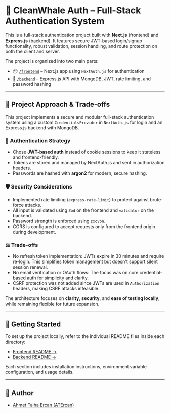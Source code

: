 # 🐳 CleanWhale Auth – Full-Stack Authentication System

This is a full-stack authentication project built with **Next.js** (frontend) and **Express.js** (backend). It features secure JWT-based login/signup functionality, robust validation, session handling, and route protection on both the client and server.

The project is organized into two main parts:

- 📦 [`/frontend`](./frontend) – Next.js app using `NextAuth.js` for authentication
- 🔧 [`/backend`](./backend) – Express.js API with MongoDB, JWT, rate limiting, and password hashing

---

## 🧠 Project Approach & Trade-offs

This project implements a secure and modular full-stack authentication system using a custom `CredentialsProvider` in `NextAuth.js` for login and an Express.js backend with MongoDB.

### 🔐 Authentication Strategy

- Chose **JWT-based auth** instead of cookie sessions to keep it stateless and frontend-friendly.
- Tokens are stored and managed by NextAuth.js and sent in authorization headers.
- Passwords are hashed with **argon2** for modern, secure hashing.

### 🛡️ Security Considerations

- Implemented rate limiting (`express-rate-limit`) to protect against brute-force attacks.
- All input is validated using `Zod` on the frontend and `validator` on the backend.
- Password strength is enforced using `zxcvbn`.
- CORS is configured to accept requests only from the frontend origin during development.

### ⚖️ Trade-offs

- No refresh token implementation: JWTs expire in 30 minutes and require re-login. This simplifies token management but doesn't support silent session renewal.
- No email verification or OAuth flows: The focus was on core credential-based auth for simplicity and clarity.
- CSRF protection was not added since JWTs are used in `Authorization` headers, making CSRF attacks infeasible.

The architecture focuses on **clarity**, **security**, and **ease of testing locally**, while remaining flexible for future expansion.

---

## 🚀 Getting Started

To set up the project locally, refer to the individual README files inside each directory:

- [Frontend README →](./frontend/README.md)
- [Backend README →](./backend/README.md)

Each section includes installation instructions, environment variable configuration, and usage details.

---

## 👤 Author

- [Ahmet Talha Ercan (ATErcan)](https://www.github.com/ATErcan)